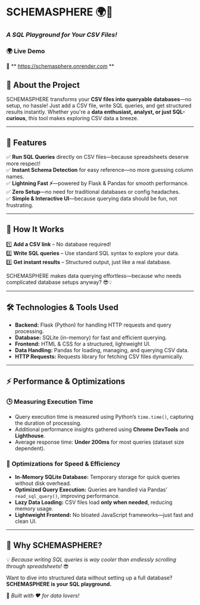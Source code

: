 # **SCHEMASPHERE 🌍💾**  
### *A SQL Playground for Your CSV Files!*  

### 🌍 **Live Demo**  
🔗 ** https://schemasphere.onrender.com **

## 🚀 **About the Project**  
SCHEMASPHERE transforms your **CSV files into queryable databases**—no setup, no hassle! Just add a CSV file, write SQL queries, and get structured results instantly. Whether you're a **data enthusiast, analyst, or just SQL-curious**, this tool makes exploring CSV data a breeze.  

---

## 🌟 **Features**  
✅ **Run SQL Queries** directly on CSV files—because spreadsheets deserve more respect!  
✅ **Instant Schema Detection** for easy reference—no more guessing column names.  
✅ **Lightning Fast ⚡**—powered by Flask & Pandas for smooth performance.  
✅ **Zero Setup**—no need for traditional databases or config headaches.  
✅ **Simple & Interactive UI**—because querying data should be fun, not frustrating.  

---

## 🎨 **How It Works**  
1️⃣ **Add a CSV link** – No database required!  
2️⃣ **Write SQL queries** – Use standard SQL syntax to explore your data.  
3️⃣ **Get instant results** – Structured output, just like a real database.  



SCHEMASPHERE makes data querying effortless—because who needs complicated database setups anyway? 😎💡  

---

## 🛠 **Technologies & Tools Used**  

- **Backend:** Flask (Python) for handling HTTP requests and query processing.  
- **Database:** SQLite (in-memory) for fast and efficient querying.  
- **Frontend:** HTML & CSS for a structured, lightweight UI.  
- **Data Handling:** Pandas for loading, managing, and querying CSV data.  
- **HTTP Requests:** Requests library for fetching CSV files dynamically.  

---

## ⚡ **Performance & Optimizations**  

### 🕒 **Measuring Execution Time**  
- Query execution time is measured using Python’s `time.time()`, capturing the duration of processing.  
- Additional performance insights gathered using **Chrome DevTools** and **Lighthouse**.  
- Average response time: **Under 200ms** for most queries (dataset size dependent).  

### 🚀 **Optimizations for Speed & Efficiency**  
- **In-Memory SQLite Database:** Temporary storage for quick queries without disk overhead.  
- **Optimized Query Execution:** Queries are handled via Pandas’ `read_sql_query()`, improving performance.  
- **Lazy Data Loading:** CSV files load **only when needed**, reducing memory usage.  
- **Lightweight Frontend:** No bloated JavaScript frameworks—just fast and clean UI.  

---

## 🎯 **Why SCHEMASPHERE?**  
💡 *Because writing SQL queries is way cooler than endlessly scrolling through spreadsheets!* 😎  

Want to dive into structured data without setting up a full database? **SCHEMASPHERE is your SQL playground.**  

📌 *Built with ❤️ for data lovers!*  

 
